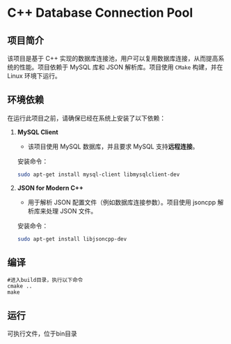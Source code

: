 # C++ Database Connection Pool

## 项目简介
该项目是基于 C++ 实现的数据库连接池，用户可以复用数据库连接，从而提高系统的性能。项目依赖于 MySQL 库和 JSON 解析库。项目使用 `CMake` 构建，并在 Linux 环境下运行。

## 环境依赖
在运行此项目之前，请确保已经在系统上安装了以下依赖：

1. **MySQL Client**
   - 该项目使用 MySQL 数据库，并且要求 MySQL 支持**远程连接**。

   安装命令：
   ```bash
   sudo apt-get install mysql-client libmysqlclient-dev

2. **JSON for Modern C++**
    - 用于解析 JSON 配置文件（例如数据库连接参数）。项目使用 jsoncpp 解析库来处理 JSON 文件。

    安装命令：
    ```bash
    sudo apt-get install libjsoncpp-dev

## 编译

    #进入build目录，执行以下命令
    cmake ..
    make

## 运行
可执行文件，位于bin目录

